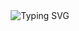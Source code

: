 <div align="center">
  <img src="https://readme-typing-svg.herokuapp.com?font=Fira+Code&size=24&duration=4000&pause=1000&color=FF69B4&center=true&vCenter=true&width=435&lines=Hi+there!+I'm+Aditi;Welcome+to+my+GitHub+profile!;Happy+coding!" alt="Typing SVG" />
</div>
